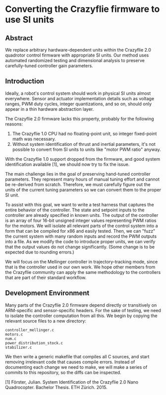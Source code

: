 Converting the Crazyflie firmware to use SI units
=================================================

Abstract
--------
We replace arbitrary hardware-dependent units within the Crazyflie 2.0 quadrotor control firmware with appropriate SI units.
Our method uses automated randomized testing and dimensional analysis to preserve carefully-tuned controller gain parameters.


Introduction
------------

Ideally, a robot's control system should work in physical SI units almost everywhere.
Sensor and actuator implementation details such as voltage ranges, PWM duty cycles, integer quantizations, and so on, should only appear in a thin hardware abstraction layer.

The Crazyflie 2.0 firmware lacks this property, probably for the following reasons:

1. The Crazyflie 1.0 CPU had no floating-point unit, so integer fixed-point math was necessary.
2. Without system identification of thrust and inertial parameters, it's not possible to convert from SI units to units like "motor PWM ratio" anyway.

With the Crazyflie 1.0 support dropped from the firmware, and good system identification available [1], we should now try to fix the issue.

The main challenge lies in the goal of preserving hand-tuned controller parameters.
They represent many hours of manual tuning effort and cannot be re-derived from scratch.
Therefore, we must carefully figure out the units of the current tuning parameters so we can convert them to the proper SI unit.

To assist with this goal, we want to write a test harness that captures the entire behavior of the controller.
The state and setpoint inputs to the controller are already specified in known units.
The output of the controller is an array of four 16-bit unsigned integer values representing PWM ratios for the motors.
We will isolate all relevant parts of the control system into a form that can be compiled for x86 and easily tested.
Then, we can "fuzz" the current system with many random inputs and record the PWM outputs into a file.
As we modify the code to introduce proper units, we can verify that the output values do not change significantly.
(Some change is to be expected due to rounding errors.)

We will focus on the Mellinger controller in trajectory-tracking mode, since that is the controller used in our own work.
We hope other members from the Crazyflie community can apply the same methodology to the controllers that are part of their standard workflow.


Development Environment
-----------------------
Many parts of the Crazyflie 2.0 firmware depend directly or transitively on ARM-specific and sensor-specific headers.
For the sake of testing, we need to isolate the controller computation from all this.
We begin by copying the relevant source files to a new directory:

	controller_mellinger.c
	motors.c
	num.c
	power_distribution_stock.c
	stabilizer.c

We then write a generic makefile that compiles all C sources, and start removing irrelevant code that causes compile errors.
Instead of documenting each change we need to make, we will make a series of commits to this repository, so the diffs can be inspected.


[1] Förster, Julian. System Identification of the Crazyflie 2.0 Nano Quadrocopter. Bachelor Thesis. ETH Zürich. 2015.

